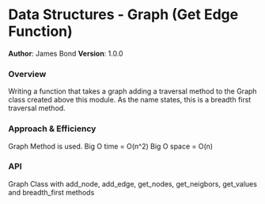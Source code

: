# Data Structures - Graph (Get Edge Function)

**Author**: James Bond
**Version**: 1.0.0

### Overview
Writing a function that takes a graph adding a traversal method to the Graph class created above this module. As the name states, this is a breadth first traversal method.

### Approach & Efficiency
Graph Method is used.
Big O time = O(n^2)
Big O space = O(n)

### API
Graph Class with add_node, add_edge, get_nodes, get_neigbors, get_values and breadth_first methods

